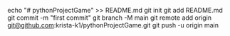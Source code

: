 echo "# pythonProjectGame" >> README.md
git init
git add README.md
git commit -m "first commit"
git branch -M main
git remote add origin git@github.com:krista-k1/pythonProjectGame.git
git push -u origin main

